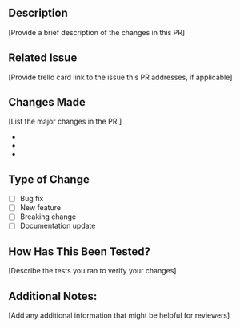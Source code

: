## Description

[Provide a brief description of the changes in this PR]

## Related Issue

[Provide trello card link to the issue this PR addresses, if applicable]

## Changes Made

[List the major changes in the PR.]

-
-
-

## Type of Change

- [ ] Bug fix
- [ ] New feature
- [ ] Breaking change
- [ ] Documentation update

## How Has This Been Tested?

[Describe the tests you ran to verify your changes]

## Additional Notes:

[Add any additional information that might be helpful for reviewers]
